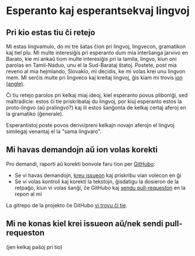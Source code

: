 # Esperanto kaj esperantsekvaj lingvoj


## Pri kio estas tiu ĉi retejo

Mi estas lingvamulo, do mi tre ŝatas ĉion pri lingvoj, lingvecon, gramatikon kaj tiel plu. Mi multe interesiĝis pri esperanto dum mia interŝanga jarvivo en Barato, kie mi ankaŭ tiom multe interesiĝis pri la tamila, lingvo, kiun oni parolas en Tamil-Naduo, unu el la Sud-Barataj ŝtatoj. Postete, post mia reveno al mia hejmlando, Slovakio, mi decidis, ke mi volas krei unu lingvon mem. Mi serĉis multe pri lingveco kaj kreitaj lingvoj, ĝis kiam mi trovis [ion (angle)](http://www.zompist.com/kit.html).

Ĉi tiu retejo parolos pri kelkaj miaj ideoj, kiel esperanto povus pliboniĝi, sed maltradicie: estos ĉi tie priskribataj du lingvoj, por kiuj esperanto estos la proto-lingvo (aŭ pralingvo?) kaj ili estos ŝanĝonta de kelkaj certaj aferoj en la gramatiko (ĝenerale).

Esperantistoj poste povos derivi/preni kelkajn novajn aferojn el lingvoj similegaj venantaj el la "sama lingvaro".


## Mi havas demandojn aŭ ion volas korekti

Pro demandi, raporti aŭ korekti bonvole faru tion per [GitHubo](https://github.com/join):

- Se vi havas demandojn, [kreu issueon](https://github.com/Kubo2/esperantsekvaj-lingvoj/issues) kaj priskribu vian volecon en ĝi
- Se vi volas kontroli kaj korekti la tekstojn, ĝisdatigu la dosieron de la retpaĝo, kiun vi volas šanĝi, ĉe GitHubo kaj [sendu pull-requeston](https://github.com/Kubo2/esperantsekvaj-lingvoj/pulls) en la repon al mi

La gitrepo de la projekto ĉe GitHubo [vi trovu ĉi tie](https://github.com/Kubo2/esperantsekvaj-lingvoj).


## Mi ne konas kiel krei issueon aŭ/nek sendi pull-requeston

(jen kelkaj paŝoj pri tio)
